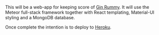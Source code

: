 This will be a web-app for keeping score of [Gin Rummy](https://en.wikipedia.org/wiki/Gin_rummy). It
will use the Meteor full-stack framework together with React templating, Material-UI styling and a
MongoDB database.

Once complete the intention is to deploy to [Heroku](https://www.heroku.com/).
